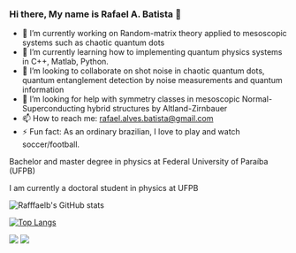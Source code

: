 ### Hi there, My name is Rafael A. Batista 👋

- 🔭 I’m currently working on Random-matrix theory applied to mesoscopic systems such as chaotic quantum dots
- 🌱 I’m currently learning how to implementing quantum physics systems in C++, Matlab, Python.
- 👯 I’m looking to collaborate on shot noise in chaotic quantum dots, quantum entanglement detection by noise measurements and quantum information
- 🤔 I’m looking for help with symmetry classes in mesoscopic Normal-Superconducting hybrid structures by Altland-Zirnbauer
- 📫 How to reach me: rafael.alves.batista@gmail.com
- ⚡ Fun fact: As an ordinary brazilian, I love to play and watch soccer/football.

Bachelor and master degree in physics at Federal University of Paraíba (UFPB)

I am currently a doctoral student in physics at UFPB

![Rafffaelb's GitHub stats](https://github-readme-stats.vercel.app/api?username=Rafffaelb&hide=contribs,prs&show_icons=true&theme=dark) 

[![Top Langs](https://github-readme-stats.vercel.app/api/top-langs/?username=Rafffaelb)](https://github.com/Rafffaelb/github-readme-stats&theme=dark)

  <a href="https://instagram.com/el_.raffa" target="_blank"><img src="https://img.shields.io/badge/-Instagram-%23E4405F?style=for-the-badge&logo=instagram&logoColor=white" target="_blank"></a>
  <a href = "mailto:rafael.alves.batista@gmail.com"><img src="https://img.shields.io/badge/-Gmail-%23333?style=for-the-badge&logo=gmail&logoColor=white" target="_blank"></a>
